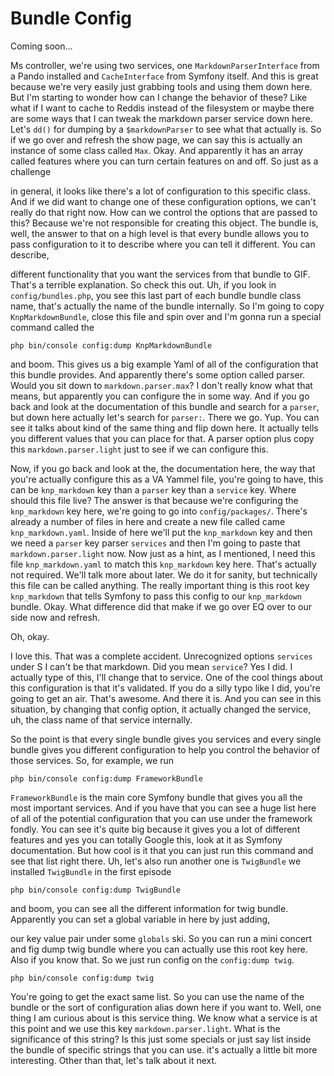 # Bundle Config

Coming soon...

Ms controller, we're using two services, one `MarkdownParserInterface` from a Pando
installed and `CacheInterface` from Symfony itself. And this is great because we're
very easily just grabbing tools and using them down here. But I'm starting to wonder
how can I change the behavior of these? Like what if I want to cache to Reddis
instead of the filesystem or maybe there are some ways that I can tweak the markdown
parser service down here. Let's `dd()` for dumping by a `$markdownParser` to see what that
actually is. So if we go over and refresh the show page, we can say this is actually
an instance of some class called `Max`. Okay. And apparently it has an array called
features where you can turn certain features on and off. So just as a challenge

in general, it looks like there's a lot of configuration to this specific class. And
if we did want to change one of these configuration options, we can't really do that
right now. How can we control the options that are passed to this? Because we're not
responsible for creating this object. The bundle is, well, the answer to that on a
high level is that every bundle allows you to pass configuration to it to describe
where you can tell it different. You can describe,

different functionality that you want the services from that bundle to GIF. That's a
terrible explanation. So check this out. Uh, if you look in `config/bundles.php`,
you see this last part of each bundle bundle class name, that's actually the name of
the bundle internally. So I'm going to copy `KnpMarkdownBundle`, close this file and
spin over and I'm gonna run a special command called the 

```terminal
php bin/console config:dump KnpMarkdownBundle
```

and boom. This gives us a big example Yaml of all of the
configuration that this bundle provides. And apparently there's some option called
parser. Would you sit down to `markdown.parser.max`? I don't really know what
that means, but apparently you can configure the in some way. And if you go back and
look at the documentation of this bundle and search for a `parser`, but down here
actually let's search for `parser:`. There we go. Yup. You can see it talks about
kind of the same thing and flip down here. It actually tells you different values
that you can place for that. A parser option plus copy this `markdown.parser.light`
just to see if we can configure this.

Now, if you go back and look at the, the documentation here, the way that you're
actually configure this as a VA Yammel file, you're going to have, this can be
`knp_markdown` key than a `parser` key than a `service` key. Where should this file live? The
answer is that because we're configuring the `knp_markdown` key here, we're going to go
into `config/packages/`. There's already a number of files in here and create a new file
called came `knp_markdown.yaml`. Inside of here we'll put the `knp_markdown` key and
then we need a `parser` key parser `services` and then I'm going to paste that 
`markdown.parser.light` now. Now just as a hint, as I mentioned, I need this file
`knp_markdown.yaml` to match this `knp_markdown` key here. That's actually not
required. We'll talk more about later. We do it for sanity, but technically this file
can be called anything. The really important thing is this root key `knp_markdown`
that tells Symfony to pass this config to our `knp_markdown` bundle.
Okay. What difference did that make if we go over EQ over to our side now and
refresh.

Oh, okay.

I love this. That was a complete accident. Unrecognized options `services` under S I
can't be that markdown. Did you mean `service`? Yes I did. I actually type of this,
I'll change that to service. One of the cool things about this configuration is that
it's validated. If you do a silly typo like I did, you're going to get an air. That's
awesome. And there it is. And you can see in this situation, by changing that config
option, it actually changed the service, uh, the class name of that service
internally.

So the point is that every single bundle gives you services and every single bundle
gives you different configuration to help you control the behavior of those services.
So, for example, we run 

```terminal
php bin/console config:dump FrameworkBundle
```

`FrameworkBundle` is
the main core Symfony bundle that gives you all the most important services. And if
you have that you can see a huge list here of all of the potential configuration that
you can use under the framework fondly. You can see it's quite big because it gives
you a lot of different features and yes you can totally Google this, look at it as
Symfony documentation. But how cool is it that you can just run this command and see
that list right there. Uh, let's also run another one is `TwigBundle` we installed
`TwigBundle` in the first episode 

```terminal-silent
php bin/console config:dump TwigBundle
```

and boom, you can see all the different
information for twig bundle. Apparently you can set a global variable in here by just
adding,

our key value pair under some `globals` ski. So you can run a mini concert and fig dump
twig bundle where you can actually use this root key here. Also if you know that. So
we just run config on the `config:dump twig`. 

```terminal-silent
php bin/console config:dump twig
```

You're going to get the exact same list.
So you can use the name of the bundle or the sort of configuration alias down here if
you want to. Well, one thing I am curious about is this service thing. We know what a
service is at this point and we use this key `markdown.parser.light`. What
is the significance of this string? Is this just some specials or just say list
inside the bundle of specific strings that you can use.
it's actually a little bit more interesting. Other than that, let's talk about it
next.
